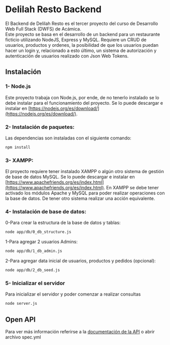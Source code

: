 # Delilah Resto Backend

El Backend de Delilah Resto es el tercer proyecto del curso de Desarrollo Web Full Stack (DWFS) de Acámica.  
Este proyecto se basa en el desarrollo de un backend para un restaurante ficticio utilizando NodeJS, Express y MySQL. Requiere un CRUD de usuarios, productos y ordenes, la posibilidad de que los usuarios puedan hacer un login y, relacionado a esto último, un sistema de autorización y autenticación de usuarios realizado con Json Web Tokens. 

## Instalación
### 1- Node.js
Este proyecto trabaja con Node.js, por ende, de no tenerlo instalado se lo debe instalar para el funcionamiento del proyecto. Se lo puede descargar e instalar en [https://nodejs.org/es/download/](https://nodejs.org/es/download/).

### 2- Instalación de paquetes:
Las dependencias son instaladas con el siguiente comando:
 
```bash
npm install
```
### 3- XAMPP:
El proyecto requiere tener instalado XAMPP o algún otro sistema de gestión de base de datos MySQL. Se lo puede descargar e instalar en [https://www.apachefriends.org/es/index.html](https://www.apachefriends.org/es/index.html).
En XAMPP se debe tener activado los módulos Apache y MySQL para poder realizar operaciones con la base de datos. De tener otro sistema realizar una acción equivalente.

### 4- Instalación de base de datos:
0-Para crear la estructura de la base de datos y tablas: 

```bash
node app/db/0_db_structure.js
```

1-Para agregar 2 usuarios Admins: 

```bash
node app/db/1_db_admin.js
```

2-Para agregar data inicial de usuarios, productos y pedidos (opcional): 

```bash
node app/db/2_db_seed.js
```

### 5- Inicializar el servidor
Para inicializar el servidor y poder comenzar a realizar consultas

```bash
node server.js
```

## Open API
Para ver más información referirse a la [documentación de la API](https://app.swaggerhub.com/apis/MilenaGiachetti/Delilah_Resto/1.0.0#/) o abrir archivo spec.yml
